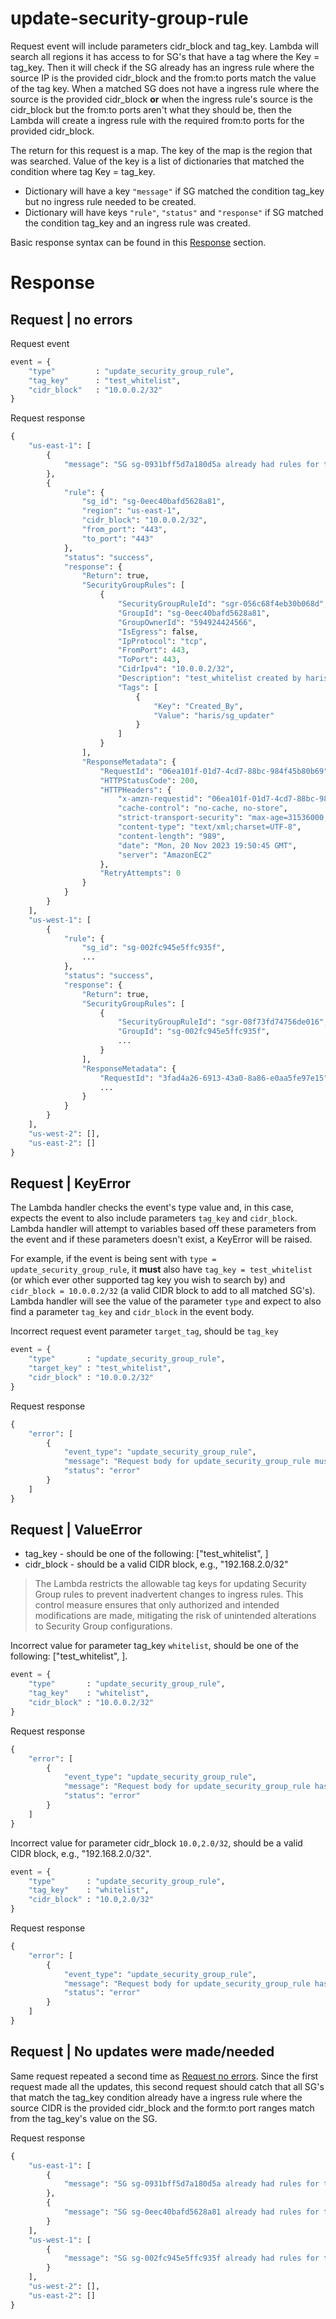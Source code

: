 # update-security-group-rule

Request event will include parameters cidr_block and tag_key. Lambda will search all regions it has access to for SG's that have a tag where the Key = tag_key. Then it will check if the SG already has an ingress rule where the source IP is the provided cidr_block and the from:to ports match the value of the tag key. When a matched SG does not have a ingress rule where the source is the provided cidr_block **or** when the ingress rule's source is the cidr_block but the from:to ports aren't what they should be, then the Lambda will create a ingress rule with the required from:to ports for the provided cidr_block.

The return for this request is a map. The key of the map is the region that was searched. Value of the key is a list of dictionaries that matched the condition where tag Key = tag_key. 

* Dictionary will have a key `"message"` if SG matched the condition tag_key but no ingress rule needed to be created.
* Dictionary will have keys `"rule"`, `"status"` and `"response"` if SG matched the condition tag_key and an ingress rule was created.

Basic response syntax can be found in this [Response](#request--no-errors) section.

# Response

## Request | no errors

Request event
```python
event = {
    "type"         : "update_security_group_rule",
    "tag_key"      : "test_whitelist",
    "cidr_block"   : "10.0.0.2/32"
}
```

Request response
```python
{
    "us-east-1": [
        {
            "message": "SG sg-0931bff5d7a180d5a already had rules for this cidr:port-range combo"
        },
        {
            "rule": {
                "sg_id": "sg-0eec40bafd5628a81",
                "region": "us-east-1",
                "cidr_block": "10.0.0.2/32",
                "from_port": "443",
                "to_port": "443"
            },
            "status": "success",
            "response": {
                "Return": true,
                "SecurityGroupRules": [
                    {
                        "SecurityGroupRuleId": "sgr-056c68f4eb30b068d",
                        "GroupId": "sg-0eec40bafd5628a81",
                        "GroupOwnerId": "594924424566",
                        "IsEgress": false,
                        "IpProtocol": "tcp",
                        "FromPort": 443,
                        "ToPort": 443,
                        "CidrIpv4": "10.0.0.2/32",
                        "Description": "test_whitelist created by haris/sg-updater",
                        "Tags": [
                            {
                                "Key": "Created_By",
                                "Value": "haris/sg_updater"
                            }
                        ]
                    }
                ],
                "ResponseMetadata": {
                    "RequestId": "06ea101f-01d7-4cd7-88bc-984f45b80b69",
                    "HTTPStatusCode": 200,
                    "HTTPHeaders": {
                        "x-amzn-requestid": "06ea101f-01d7-4cd7-88bc-984f45b80b69",
                        "cache-control": "no-cache, no-store",
                        "strict-transport-security": "max-age=31536000; includeSubDomains",
                        "content-type": "text/xml;charset=UTF-8",
                        "content-length": "989",
                        "date": "Mon, 20 Nov 2023 19:50:45 GMT",
                        "server": "AmazonEC2"
                    },
                    "RetryAttempts": 0
                }
            }
        }
    ],
    "us-west-1": [
        {
            "rule": {
                "sg_id": "sg-002fc945e5ffc935f",
                ...
            },
            "status": "success",
            "response": {
                "Return": true,
                "SecurityGroupRules": [
                    {
                        "SecurityGroupRuleId": "sgr-08f73fd74756de016",
                        "GroupId": "sg-002fc945e5ffc935f",
                        ...
                    }
                ],
                "ResponseMetadata": {
                    "RequestId": "3fad4a26-6913-43a0-8a86-e0aa5fe97e15",
                    ...
                }
            }
        }
    ],
    "us-west-2": [],
    "us-east-2": []
}
```

## Request | KeyError

The Lambda handler checks the event's type value and, in this case, expects the event to also include parameters `tag_key` and `cidr_block`. Lambda handler will attempt to variables based off these parameters from the event and if these parameters doesn't exist, a KeyError will be raised.

For example, if the event is being sent with `type = update_security_group_rule`, it **must** also have `tag_key = test_whitelist` (or which ever other supported tag key you wish to search by) and `cidr_block = 10.0.0.2/32` (a valid CIDR block to add to all matched SG's). Lambda handler will see the value of the parameter `type` and expect to also find a parameter `tag_key` and `cidr_block` in the event body.

Incorrect request event parameter `target_tag`, should be `tag_key`
```python
event = {
    "type"       : "update_security_group_rule",
    "target_key" : "test_whitelist",
    "cidr_block" : "10.0.0.2/32"
}
```

Request response
```python
{
    "error": [
        {
            "event_type": "update_security_group_rule",
            "message": "Request body for update_security_group_rule must include parameters tag_key and cidr_block. One or more parameters not found",
            "status": "error"
        }
    ]
}
```

## Request | ValueError

* tag_key - should be one of the following: ["test_whitelist", ]
* cidr_block - should be a valid CIDR block, e.g., "192.168.2.0/32"

> The Lambda restricts the allowable tag keys for updating Security Group rules to prevent inadvertent changes to ingress rules. This control measure ensures that only authorized and intended modifications are made, mitigating the risk of unintended alterations to Security Group configurations.

Incorrect value for parameter tag_key `whitelist`, should be one of the following: ["test_whitelist", ].
```python
event = {
    "type"       : "update_security_group_rule",
    "tag_key"    : "whitelist",
    "cidr_block" : "10.0.0.2/32"
}
```

Request response
```python
{
    "error": [
        {
            "event_type": "update_security_group_rule",
            "message": "Request body for update_security_group_rule has invalid tag_key: whitelist, must be one of the following: ['test_whitelist']",
            "status": "error"
        }
    ]
}
```

Incorrect value for parameter cidr_block `10.0,2.0/32`, should be a valid CIDR block, e.g., "192.168.2.0/32".
```python
event = {
    "type"       : "update_security_group_rule",
    "tag_key"    : "whitelist",
    "cidr_block" : "10.0,2.0/32"
}
```

Request response
```python
{
    "error": [
        {
            "event_type": "update_security_group_rule",
            "message": "Request body for update_security_group_rule has invalid cidr_block: 10.0,2.0/32, must be a valid CIDR block, e.g., 192.168.2.0/32",
            "status": "error"
        }
    ]
}
```

## Request | No updates were made/needed

Same request repeated a second time as [Request no errors](#request--no-errors). Since the first request made all the updates, this second request should catch that all SG's that match the tag_key condition already have a ingress rule where the source CIDR is the provided cidr_block and the form:to port ranges match from the tag_key's value on the SG.

Request response
```python
{
    "us-east-1": [
        {
            "message": "SG sg-0931bff5d7a180d5a already had rules for this cidr:port-range combo"
        },
        {
            "message": "SG sg-0eec40bafd5628a81 already had rules for this cidr:port-range combo"
        }
    ],
    "us-west-1": [
        {
            "message": "SG sg-002fc945e5ffc935f already had rules for this cidr:port-range combo"
        }
    ],
    "us-west-2": [],
    "us-east-2": []
}
```
